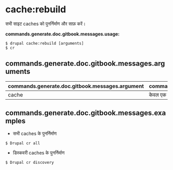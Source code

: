 # cache:rebuild
सभी साइट caches को पुनर्निर्माण और साफ़ करें।

**commands.generate.doc.gitbook.messages.usage:**
```
$ drupal cache:rebuild [arguments]
$ cr  
```

## commands.generate.doc.gitbook.messages.arguments
commands.generate.doc.gitbook.messages.argument | commands.generate.doc.gitbook.messages.details
---------|-------------
cache | केवल एक विशेष caches साफ़ करें।

## commands.generate.doc.gitbook.messages.examples
* सभी caches के पुनर्निर्माण 
```
$ Drupal cr all
```
* डिस्कवरी caches के पुनर्निर्माण
```
$ Drupal cr discovery
```
